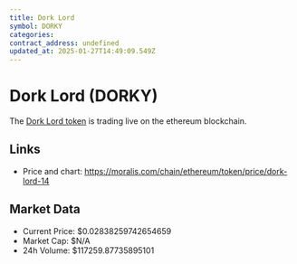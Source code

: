 ```yaml
---
title: Dork Lord
symbol: DORKY
categories: 
contract_address: undefined
updated_at: 2025-01-27T14:49:09.549Z
---
```


# Dork Lord (DORKY)
The [Dork Lord token](https://moralis.com/chain/ethereum/token/price/dork-lord-14) is trading live on the ethereum blockchain.

## Links
- Price and chart: https://moralis.com/chain/ethereum/token/price/dork-lord-14

## Market Data
- Current Price: $0.02838259742654659
- Market Cap: $N/A
- 24h Volume: $117259.87735895101
